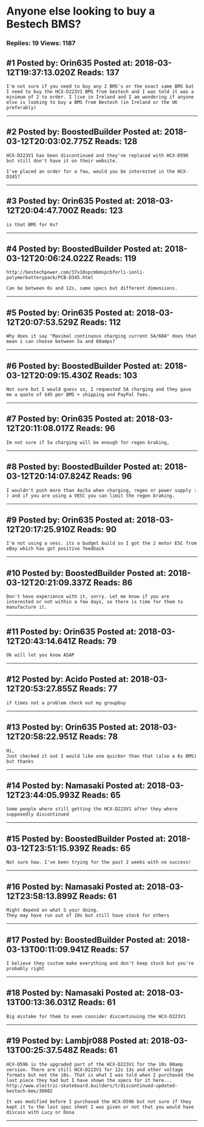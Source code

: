 # Anyone else looking to buy a Bestech BMS?

### Replies: 19 Views: 1187

## \#1 Posted by: Orin635 Posted at: 2018-03-12T19:37:13.020Z Reads: 137

```
I'm not sure if you need to buy any 2 BMS's or the exact same BMS but I need to buy the HCX-D223V1 BMS from bestech and I was told it was a minimum of 2 to order. I live in Ireland and I am wondering if anyone else is looking to buy a BMS from Bestech (in Ireland or the UK preferably)
```

---
## \#2 Posted by: BoostedBuilder Posted at: 2018-03-12T20:03:02.775Z Reads: 128

```
HCX-D223V1 has been discontinued and they've replaced with HCX-D596 but still don't have it on their website. 

I've placed an order for a few, would you be interested in the HCX-D345?
```

---
## \#3 Posted by: Orin635 Posted at: 2018-03-12T20:04:47.700Z Reads: 123

```
is that BMS for 6s?
```

---
## \#4 Posted by: BoostedBuilder Posted at: 2018-03-12T20:06:24.022Z Reads: 119

```
http://bestechpower.com/37v10spcmbmspcbforli-ionli-polymerbatterypack/PCB-D345.html

Can be between 6s and 12s, same specs but different dimensions.
```

---
## \#5 Posted by: Orin635 Posted at: 2018-03-12T20:07:53.529Z Reads: 112

```
Why does it say "Maximal continuous charging current 5A/60A" does that mean i can choose between 5a and 60amps?
```

---
## \#6 Posted by: BoostedBuilder Posted at: 2018-03-12T20:09:15.430Z Reads: 103

```
Not sure but I would guess so, I requested 5A charging and they gave me a quote of $45 per BMS + shipping and PayPal fees.
```

---
## \#7 Posted by: Orin635 Posted at: 2018-03-12T20:11:08.017Z Reads: 96

```
Im not sure if 5a charging will be enough for regen braking,
```

---
## \#8 Posted by: BoostedBuilder Posted at: 2018-03-12T20:14:07.824Z Reads: 96

```
I wouldn't push more than 4a/5a when charging, regen or power supply : ) and if you are using a VESC you can limit the regen braking.
```

---
## \#9 Posted by: Orin635 Posted at: 2018-03-12T20:17:25.910Z Reads: 90

```
I'm not using a vesc. its a budget build so I got the 2 motor ESC from eBay which has got positive feedback
```

---
## \#10 Posted by: BoostedBuilder Posted at: 2018-03-12T20:21:09.337Z Reads: 86

```
Don't have experience with it, sorry. Let me know if you are interested or not within a few days, so there is time for them to manufacture it.
```

---
## \#11 Posted by: Orin635 Posted at: 2018-03-12T20:43:14.641Z Reads: 79

```
Ok will let you know ASAP
```

---
## \#12 Posted by: Acido Posted at: 2018-03-12T20:53:27.855Z Reads: 77

```
if times not a problem check out my groupbuy
```

---
## \#13 Posted by: Orin635 Posted at: 2018-03-12T20:58:22.951Z Reads: 78

```
Hi,
Just checked it out I would like one quicker than that (also a 6s BMS) but thanks
```

---
## \#14 Posted by: Namasaki Posted at: 2018-03-12T23:44:05.993Z Reads: 65

```
Some people where still getting the HCX-D223V1 after they where supposedly discontinued
```

---
## \#15 Posted by: BoostedBuilder Posted at: 2018-03-12T23:51:15.939Z Reads: 65

```
Not sure how. I've been trying for the past 2 weeks with no success!
```

---
## \#16 Posted by: Namasaki Posted at: 2018-03-12T23:58:13.899Z Reads: 61

```
Might depend on what S your doing. 
They may have run out of 10s but still have stock for others
```

---
## \#17 Posted by: BoostedBuilder Posted at: 2018-03-13T00:11:09.941Z Reads: 57

```
I believe they custom make everything and don't keep stock but you're probably right
```

---
## \#18 Posted by: Namasaki Posted at: 2018-03-13T00:13:36.031Z Reads: 61

```
Big mistake for them to even consider discontinuing the HCX-D223V1
```

---
## \#19 Posted by: Lambjr088 Posted at: 2018-03-13T00:25:37.548Z Reads: 61

```
HCX-D596 is the upgraded part of the HCX-D223V1 for the 10s 80amp version. There are still HCX-D223V1 for 12s 13s and other voltage formats but not the 10s. That is what I was told when I purchased the last piece they had but I have shown the specs for it here...
http://www.electric-skateboard.builders/t/discontinued-updated-bestech-bms/39082

It was modified before I purchased the HCX-D596 but not sure if they kept it to the last spec sheet I was given or not that you would have discuss with Lucy or Dona
```

---
